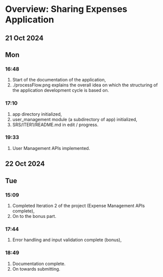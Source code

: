 # Overview: Sharing Expenses Application

## 21 Oct 2024
## Mon

### 16:48
1. Start of the documentation of the application,
2. ./processFlow.png explains the overall idea on
which the structuring of the application development
cycle is based on.

### 17:10
1. app directory initialized,
2. user_management module (a subdirectory of app) initialized,
3. SRS/ITER1/README.md in edit / progress.

### 19:33
1. User Management APIs implemented.

## 22 Oct 2024
## Tue

### 15:09
1. Completed Iteration 2 of the project (Expense Management APIs complete),
2. On to the bonus part.

### 17:44
1. Error handling and input validation complete (bonus),

### 18:49
1. Documentation complete.
2. On towards submitting.
